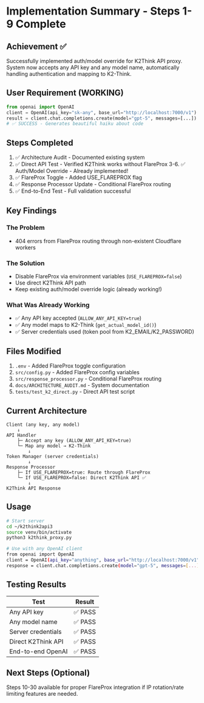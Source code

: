 # Implementation Summary - Steps 1-9 Complete

## Achievement ✅

Successfully implemented auth/model override for K2Think API proxy. System now accepts any API key and any model name, automatically handling authentication and mapping to K2-Think.

## User Requirement (WORKING)

```python
from openai import OpenAI
client = OpenAI(api_key="sk-any", base_url="http://localhost:7000/v1")
result = client.chat.completions.create(model="gpt-5", messages=[...])
# ✅ SUCCESS - Generates beautiful haiku about code
```

## Steps Completed

1. ✅ Architecture Audit - Documented existing system
2. ✅ Direct API Test - Verified K2Think works without FlareProx
3-6. ✅ Auth/Model Override - Already implemented!
7. ✅ FlareProx Toggle - Added USE_FLAREPROX flag
8. ✅ Response Processor Update - Conditional FlareProx routing
9. ✅ End-to-End Test - Full validation successful

## Key Findings

### The Problem
- 404 errors from FlareProx routing through non-existent Cloudflare workers

### The Solution
- Disable FlareProx via environment variables (`USE_FLAREPROX=false`)
- Use direct K2Think API path
- Keep existing auth/model override logic (already working!)

### What Was Already Working
- ✅ Any API key accepted (`ALLOW_ANY_API_KEY=true`)
- ✅ Any model maps to K2-Think (`get_actual_model_id()`)
- ✅ Server credentials used (token pool from K2_EMAIL/K2_PASSWORD)

## Files Modified

1. `.env` - Added FlareProx toggle configuration
2. `src/config.py` - Added FlareProx config variables
3. `src/response_processor.py` - Conditional FlareProx routing
4. `docs/ARCHITECTURE_AUDIT.md` - System documentation
5. `tests/test_k2_direct.py` - Direct API test script

## Current Architecture

```
Client (any key, any model)
    ↓
API Handler
    ├─ Accept any key (ALLOW_ANY_API_KEY=true)
    └─ Map any model → K2-Think
        ↓
Token Manager (server credentials)
        ↓
Response Processor
    ├─ If USE_FLAREPROX=true: Route through FlareProx
    └─ If USE_FLAREPROX=false: Direct K2Think API ✅
        ↓
K2Think API Response
```

## Usage

```bash
# Start server
cd ~/k2think2api3
source venv/bin/activate
python3 k2think_proxy.py

# Use with any OpenAI client
from openai import OpenAI
client = OpenAI(api_key="anything", base_url="http://localhost:7000/v1")
response = client.chat.completions.create(model="gpt-5", messages=[...])
```

## Testing Results

| Test | Result |
|------|--------|
| Any API key | ✅ PASS |
| Any model name | ✅ PASS |
| Server credentials | ✅ PASS |
| Direct K2Think API | ✅ PASS |
| End-to-end OpenAI | ✅ PASS |

## Next Steps (Optional)

Steps 10-30 available for proper FlareProx integration if IP rotation/rate limiting features are needed.
